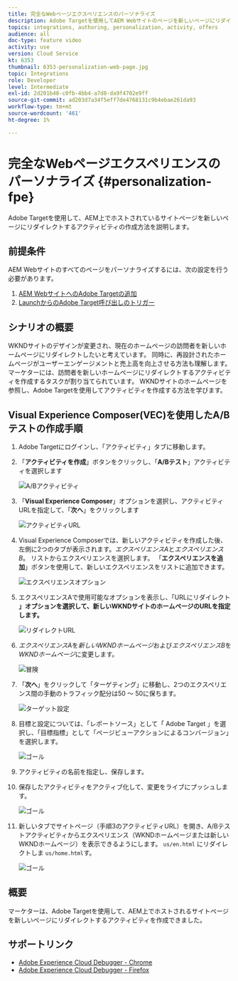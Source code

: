 ```yaml
---
title: 完全なWebページエクスペリエンスのパーソナライズ
description: Adobe Targetを使用してAEM Webサイトのページを新しいページにリダイレクトするTargetアクティビティの作成方法を説明します。
topics: integrations, authoring, personalization, activity, offers
audience: all
doc-type: feature video
activity: use
version: Cloud Service
kt: 6353
thumbnail: 6353-personalization-web-page.jpg
topic: Integrations
role: Developer
level: Intermediate
exl-id: 2d201b48-c0fb-4bb4-a7d8-da9f4702e9ff
source-git-commit: ad203d7a34f5eff7de4768131c9b4ebae261da93
workflow-type: tm+mt
source-wordcount: '461'
ht-degree: 1%

---
```


# 完全なWebページエクスペリエンスのパーソナライズ {#personalization-fpe}

Adobe Targetを使用して、AEM上でホストされているサイトページを新しいページにリダイレクトするアクティビティの作成方法を説明します。

## 前提条件

AEM Webサイトのすべてのページをパーソナライズするには、次の設定を行う必要があります。

1. [AEM WebサイトへのAdobe Targetの追加](./add-target-launch-extension.md)
1. [LaunchからのAdobe Target呼び出しのトリガー](./load-and-fire-target.md)

## シナリオの概要

WKNDサイトのデザインが変更され、現在のホームページの訪問者を新しいホームページにリダイレクトしたいと考えています。 同時に、再設計されたホームページがユーザーエンゲージメントと売上高を向上させる方法も理解します。 マーケターには、訪問者を新しいホームページにリダイレクトするアクティビティを作成するタスクが割り当てられています。 WKNDサイトのホームページを参照し、Adobe Targetを使用してアクティビティを作成する方法を学びます。

## Visual Experience Composer(VEC)を使用したA/Bテストの作成手順

1. Adobe Targetにログインし、「アクティビティ」タブに移動します。
1. 「**アクティビティを作成**」ボタンをクリックし、「**A/Bテスト**」アクティビティを選択します

   ![A/Bアクティビティ](assets/ab-target-activity.png)

1. 「**Visual Experience Composer**」オプションを選択し、アクティビティURLを指定して、「**次へ**」をクリックします

   ![アクティビティURL](assets/ab-test-url.png)

1. Visual Experience Composerでは、新しいアクティビティを作成した後、左側に2つのタブが表示されます。*エクスペリエンスA*&#x200B;と&#x200B;*エクスペリエンスB*。 リストからエクスペリエンスを選択します。 「**エクスペリエンスを追加**」ボタンを使用して、新しいエクスペリエンスをリストに追加できます。

   ![エクスペリエンスオプション](assets/experience-options.png)

1. エクスペリエンスAで使用可能なオプションを表示し、「URLにリダイレクト&#x200B;**」オプションを選択して、新しいWKNDサイトのホームページのURLを指定します。**

   ![リダイレクトURL](assets/redirect-url.png)

1. *エクスペリエンスA*&#x200B;を&#x200B;*新しいWKNDホームページ*&#x200B;および&#x200B;*エクスペリエンスB*&#x200B;を&#x200B;*WKNDホームページ*&#x200B;に変更します。

   ![冒険](assets/new-experiences.png)

1. 「**次へ**」をクリックして「ターゲティング」に移動し、2つのエクスペリエンス間の手動のトラフィック配分は50 ～ 50に保ちます。

   ![ターゲット設定](assets/targeting.png)

1. 目標と設定については、「レポートソース」として「 Adobe Target 」を選択し、「目標指標」として「ページビューアクションによるコンバージョン」を選択します。

   ![ゴール](assets/goals.png)

1. アクティビティの名前を指定し、保存します。
1. 保存したアクティビティをアクティブ化して、変更をライブにプッシュします。

   ![ゴール](assets/activate.png)

1. 新しいタブでサイトページ（手順3のアクティビティURL）を開き、A/Bテストアクティビティからエクスペリエンス（WKNDホームページまたは新しいWKNDホームページ）を表示できるようにします。 `us/en.html` にリダイレクトしま `us/home.html`す。

   ![ゴール](assets/redirect-test.png)

## 概要

マーケターは、Adobe Targetを使用して、AEM上でホストされるサイトページを新しいページにリダイレクトするアクティビティを作成できました。

## サポートリンク

* [Adobe Experience Cloud Debugger - Chrome](https://chrome.google.com/webstore/detail/adobe-experience-cloud-de/ocdmogmohccmeicdhlhhgepeaijenapj)
* [Adobe Experience Cloud Debugger - Firefox](https://addons.mozilla.org/en-US/firefox/addon/adobe-experience-platform-dbg/)
